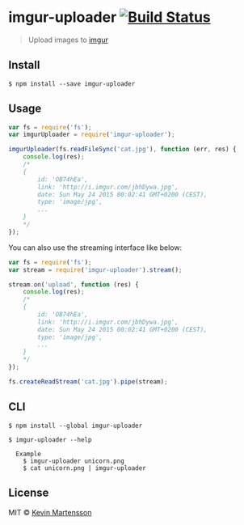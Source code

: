 # imgur-uploader [![Build Status](https://travis-ci.org/kevva/imgur-uploader.svg?branch=master)](https://travis-ci.org/kevva/imgur-uploader)

> Upload images to [imgur](http://imgur.com)


## Install

```
$ npm install --save imgur-uploader
```


## Usage

```js
var fs = require('fs');
var imgurUploader = require('imgur-uploader');

imgurUploader(fs.readFileSync('cat.jpg'), function (err, res) {
	console.log(res);
	/*
	{
		id: 'OB74hEa',
		link: 'http://i.imgur.com/jbhDywa.jpg',
		date: Sun May 24 2015 00:02:41 GMT+0200 (CEST),
		type: 'image/jpg',
		...
	}
	*/
});
```

You can also use the streaming interface like below:

```js
var fs = require('fs');
var stream = require('imgur-uploader').stream();

stream.on('upload', function (res) {
	console.log(res);
	/*
	{
		id: 'OB74hEa',
		link: 'http://i.imgur.com/jbhDywa.jpg',
		date: Sun May 24 2015 00:02:41 GMT+0200 (CEST),
		type: 'image/jpg',
		...
	}
	*/
});

fs.createReadStream('cat.jpg').pipe(stream);
```


## CLI

```
$ npm install --global imgur-uploader
```

```
$ imgur-uploader --help

  Example
    $ imgur-uploader unicorn.png
    $ cat unicorn.png | imgur-uploader
```


## License

MIT © [Kevin Martensson](http://github.com/kevva)
